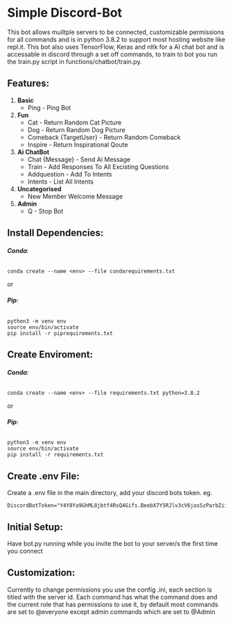 # Simple Discord-Bot
This bot allows muiltple servers to be connected, customizable permissions for all commands and is in python 3.8.2 to support most hosting website like repl.it. This bot also uses TensorFlow, Keras and nltk for a AI chat bot and is accessable in discord through a set off commands, to train to bot you run the train.py script in functions/chatbot/train.py. 

## **Features:**
1.  **Basic**
  	* Ping - Ping Bot
2.  **Fun**
  	* Cat - Return Random Cat Picture
  	* Dog - Return Random Dog Picture
  	* Comeback {TargetUser} - Return Random Comeback
  	* Inspire - Return Inspirational Qoute
3.  **Ai ChatBot**
    * Chat {Message} - Send Ai Message
	* Train - Add Responses To All Excisting Questions
	* Addquestion - Add To Intents
	* Intents - List All Intents
4.  **Uncategorised**
  	* New Member Welcome Message
5.  **Admin**
  	* Q - Stop Bot

## Install Dependencies:
###### **Conda**:
```
conda create --name <env> --file condarequirements.txt
```
or
###### **Pip**:
```
python3 -m venv env
source env/bin/activate
pip install -r piprequirements.txt
```

## Create Enviroment:
###### **Conda**:
```
conda create --name <env> --file requirements.txt python=3.8.2 
```
or
###### **Pip**:
```
python3 -m venv env
source env/bin/activate
pip install -r requirements.txt
```

## Create .env File:
Create a .env file in the main directory, add your discord bots token. eg.
```
DiscordBotToken="Y4Y8Ya9GhML8jbtf4RsQ4Gifs.BeebX7Y5RJlv3cV6jasSzParbZiiL0x9Qj"
```

## Initial Setup:
Have bot.py running while you invite the bot to your server/s the first time you connect

## Customization:
Currently to change permissions you use the config .ini, each section is titled with the server id. Each command has what the command does and the current role that has permissions to use it, by default most commands are set to @everyone except admin commands which are set to @Admin
